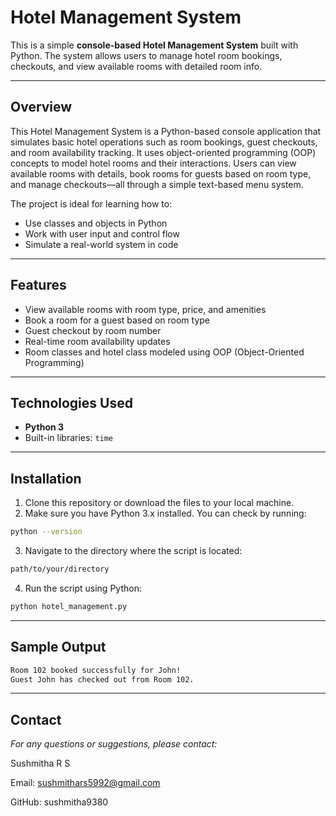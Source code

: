 #  Hotel Management System 

This is a simple **console-based Hotel Management System** built with Python. The system allows users to manage hotel room bookings, checkouts, and view available rooms with detailed room info.

---

## Overview

This Hotel Management System is a Python-based console application that simulates basic hotel operations such as room bookings, guest checkouts, and room availability tracking. It uses object-oriented programming (OOP) concepts to model hotel rooms and their interactions. Users can view available rooms with details, book rooms for guests based on room type, and manage checkouts—all through a simple text-based menu system.

The project is ideal for learning how to:

- Use classes and objects in Python
- Work with user input and control flow
- Simulate a real-world system in code

---

##  Features

- View available rooms with room type, price, and amenities
- Book a room for a guest based on room type
- Guest checkout by room number
- Real-time room availability updates
- Room classes and hotel class modeled using OOP (Object-Oriented Programming)

---

##  Technologies Used

- **Python 3**
- Built-in libraries: `time`

---

## Installation

1. Clone this repository or download the files to your local machine.
2. Make sure you have Python 3.x installed. You can check by running:
 ```bash
 python --version
 ```
3. Navigate to the directory where the script is located:
 ```bash
 path/to/your/directory
 ```
4. Run the script using Python:
```bash
python hotel_management.py
```

---

## Sample Output

```bash
Room 102 booked successfully for John!
Guest John has checked out from Room 102.
```

---

## Contact
*For any questions or suggestions, please contact:*

Sushmitha R S

Email: sushmithars5992@gmail.com

GitHub: sushmitha9380
